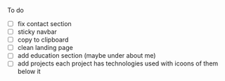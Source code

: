 To do

- [ ] fix contact section
- [ ] sticky navbar
- [ ] copy to clipboard
- [ ] clean landing page
- [ ] add education section (maybe under about me)
- [ ] add projects each project has technologies used with icoons of them below it
